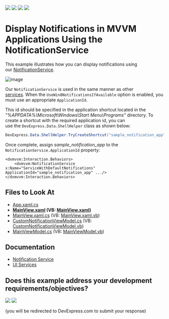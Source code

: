 <!-- default badges list -->
![](https://img.shields.io/endpoint?url=https://codecentral.devexpress.com/api/v1/VersionRange/128642452/21.1.5%2B)
[![](https://img.shields.io/badge/Open_in_DevExpress_Support_Center-FF7200?style=flat-square&logo=DevExpress&logoColor=white)](https://supportcenter.devexpress.com/ticket/details/T156651)
[![](https://img.shields.io/badge/📖_How_to_use_DevExpress_Examples-e9f6fc?style=flat-square)](https://docs.devexpress.com/GeneralInformation/403183)
[![](https://img.shields.io/badge/💬_Leave_Feedback-feecdd?style=flat-square)](#does-this-example-address-your-development-requirementsobjectives)
<!-- default badges end -->
# Display Notifications in MVVM Applications Using the NotificationService

This example illustrates how you can display notifications using our [NotificationService](https://docs.devexpress.com/WPF/18138/mvvm-framework/services/predefined-set/notificationservice).

![image](https://user-images.githubusercontent.com/12169834/183671856-7988b381-fcc4-4935-aa32-2bd5139bd2e5.png)

Our `NotificationService` is used in the same manner as other [services](https://docs.devexpress.com/WPF/17414/mvvm-framework/services). When the `UseWin8NotificationsIfAvailable` option is enabled, you must use an appropriate `ApplicationId`. 

This id should be specified in the application shortcut located in the *"%APPDATA%\Microsoft\Windows\Start Menu\Programs"* directory. To create a shortcut with the required application id, you can use the `DevExpress.Data.ShellHelper` class as shown below:


```cs
DevExpress.Data.ShellHelper.TryCreateShortcut("sample_notification_app", "DXSampleNotificationSevice");
```

Once complete, assign *sample_notification_app* to the `NotificationService.ApplicationId` property:

```xaml
<dxmvvm:Interaction.Behaviors>
    <dxmvvm:NotificationService x:Name="ServiceWithDefaultNotifications" ApplicationId="sample_notification_app" .../>
</dxmvvm:Interaction.Behaviors>
```

<!-- default file list -->
## Files to Look At

* [App.xaml.cs](./CS/DXSampleNotificationSevice/App.xaml.cs)
* **[MainView.xaml](./CS/DXSampleNotificationSevice/View/MainView.xaml) (VB: [MainView.xaml](./VB/DXSampleNotificationSevice/View/MainView.xaml))**
* [MainView.xaml.cs](./CS/DXSampleNotificationSevice/View/MainView.xaml.cs) (VB: [MainView.xaml.vb](./VB/DXSampleNotificationSevice/View/MainView.xaml.vb))
* [CustomNotificationViewModel.cs](./CS/DXSampleNotificationSevice/ViewModel/CustomNotificationViewModel.cs) (VB: [CustomNotificationViewModel.vb](./VB/DXSampleNotificationSevice/ViewModel/CustomNotificationViewModel.vb))
* [MainViewModel.cs](./CS/DXSampleNotificationSevice/ViewModel/MainViewModel.cs) (VB: [MainViewModel.vb](./VB/DXSampleNotificationSevice/ViewModel/MainViewModel.vb))
<!-- default file list end -->

## Documentation

* [Notification Service](https://docs.devexpress.com/WPF/18138/mvvm-framework/services/predefined-set/notificationservice)
* [UI Services](https://docs.devexpress.com/WPF/17414/mvvm-framework/services)
<!-- feedback -->
## Does this example address your development requirements/objectives?

[<img src="https://www.devexpress.com/support/examples/i/yes-button.svg"/>](https://www.devexpress.com/support/examples/survey.xml?utm_source=github&utm_campaign=wpf-display-notifications-using-the-notificationservice&~~~was_helpful=yes) [<img src="https://www.devexpress.com/support/examples/i/no-button.svg"/>](https://www.devexpress.com/support/examples/survey.xml?utm_source=github&utm_campaign=wpf-display-notifications-using-the-notificationservice&~~~was_helpful=no)

(you will be redirected to DevExpress.com to submit your response)
<!-- feedback end -->

